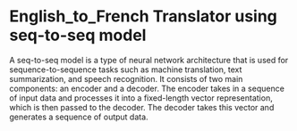 # English_to_French Translator using seq-to-seq model
A seq-to-seq model is a type of neural network architecture that is used for sequence-to-sequence tasks such as machine translation, text summarization, and speech recognition. It consists of two main components: an encoder and a decoder. The encoder takes in a sequence of input data and processes it into a fixed-length vector representation, which is then passed to the decoder. The decoder takes this vector and generates a sequence of output data.
